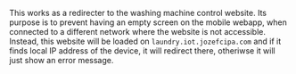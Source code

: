 This works as a redirecter to the washing machine control website.
Its purpose is to prevent having an empty screen on the mobile webapp, when connected to a different network where the website is not accessible.
Instead, this website will be loaded on `laundry.iot.jozefcipa.com` and if it finds local IP address of the device, it will redirect there, otheriwse it will just show an error message.